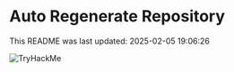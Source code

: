 # Auto Regenerate Repository

This README was last updated: 2025-02-05 19:06:26

 ![TryHackMe](https://tryhackme.com/badge/533634)